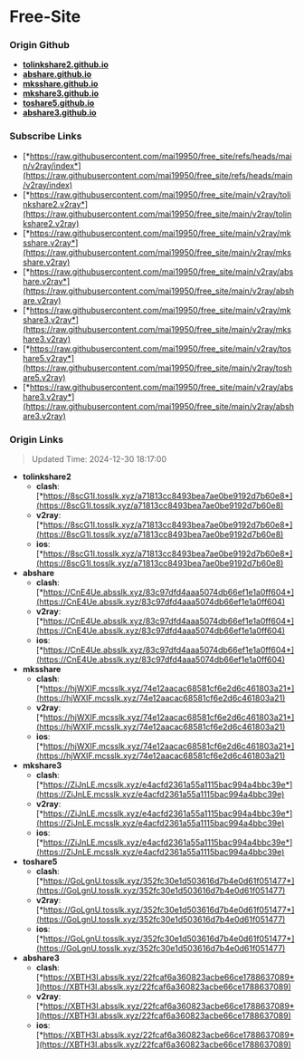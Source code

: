 # Free-Site

### Origin Github

- [**tolinkshare2.github.io**](https://github.com/tolinkshare2/tolinkshare2.github.io)
- [**abshare.github.io**](https://github.com/abshare/abshare.github.io)
- [**mksshare.github.io**](https://github.com/mksshare/mksshare.github.io)
- [**mkshare3.github.io**](https://github.com/mkshare3/mkshare3.github.io)
- [**toshare5.github.io**](https://github.com/toshare5/toshare5.github.io)
- [**abshare3.github.io**](https://github.com/abshare3/abshare3.github.io)

### Subscribe Links

- [*https://raw.githubusercontent.com/mai19950/free_site/refs/heads/main/v2ray/index*](https://raw.githubusercontent.com/mai19950/free_site/refs/heads/main/v2ray/index)
- [*https://raw.githubusercontent.com/mai19950/free_site/main/v2ray/tolinkshare2.v2ray*](https://raw.githubusercontent.com/mai19950/free_site/main/v2ray/tolinkshare2.v2ray)
- [*https://raw.githubusercontent.com/mai19950/free_site/main/v2ray/mksshare.v2ray*](https://raw.githubusercontent.com/mai19950/free_site/main/v2ray/mksshare.v2ray)
- [*https://raw.githubusercontent.com/mai19950/free_site/main/v2ray/abshare.v2ray*](https://raw.githubusercontent.com/mai19950/free_site/main/v2ray/abshare.v2ray)
- [*https://raw.githubusercontent.com/mai19950/free_site/main/v2ray/mkshare3.v2ray*](https://raw.githubusercontent.com/mai19950/free_site/main/v2ray/mkshare3.v2ray)
- [*https://raw.githubusercontent.com/mai19950/free_site/main/v2ray/toshare5.v2ray*](https://raw.githubusercontent.com/mai19950/free_site/main/v2ray/toshare5.v2ray)
- [*https://raw.githubusercontent.com/mai19950/free_site/main/v2ray/abshare3.v2ray*](https://raw.githubusercontent.com/mai19950/free_site/main/v2ray/abshare3.v2ray)

### Origin Links

> Updated Time: 2024-12-30 18:17:00

- **tolinkshare2**
  - **clash**: [*https://8scG1I.tosslk.xyz/a71813cc8493bea7ae0be9192d7b60e8*](https://8scG1I.tosslk.xyz/a71813cc8493bea7ae0be9192d7b60e8)
  - **v2ray**: [*https://8scG1I.tosslk.xyz/a71813cc8493bea7ae0be9192d7b60e8*](https://8scG1I.tosslk.xyz/a71813cc8493bea7ae0be9192d7b60e8)
  - **ios**: [*https://8scG1I.tosslk.xyz/a71813cc8493bea7ae0be9192d7b60e8*](https://8scG1I.tosslk.xyz/a71813cc8493bea7ae0be9192d7b60e8)
- **abshare**
  - **clash**: [*https://CnE4Ue.absslk.xyz/83c97dfd4aaa5074db66ef1e1a0ff604*](https://CnE4Ue.absslk.xyz/83c97dfd4aaa5074db66ef1e1a0ff604)
  - **v2ray**: [*https://CnE4Ue.absslk.xyz/83c97dfd4aaa5074db66ef1e1a0ff604*](https://CnE4Ue.absslk.xyz/83c97dfd4aaa5074db66ef1e1a0ff604)
  - **ios**: [*https://CnE4Ue.absslk.xyz/83c97dfd4aaa5074db66ef1e1a0ff604*](https://CnE4Ue.absslk.xyz/83c97dfd4aaa5074db66ef1e1a0ff604)
- **mksshare**
  - **clash**: [*https://hjWXIF.mcsslk.xyz/74e12aacac68581cf6e2d6c461803a21*](https://hjWXIF.mcsslk.xyz/74e12aacac68581cf6e2d6c461803a21)
  - **v2ray**: [*https://hjWXIF.mcsslk.xyz/74e12aacac68581cf6e2d6c461803a21*](https://hjWXIF.mcsslk.xyz/74e12aacac68581cf6e2d6c461803a21)
  - **ios**: [*https://hjWXIF.mcsslk.xyz/74e12aacac68581cf6e2d6c461803a21*](https://hjWXIF.mcsslk.xyz/74e12aacac68581cf6e2d6c461803a21)
- **mkshare3**
  - **clash**: [*https://ZiJnLE.mcsslk.xyz/e4acfd2361a55a1115bac994a4bbc39e*](https://ZiJnLE.mcsslk.xyz/e4acfd2361a55a1115bac994a4bbc39e)
  - **v2ray**: [*https://ZiJnLE.mcsslk.xyz/e4acfd2361a55a1115bac994a4bbc39e*](https://ZiJnLE.mcsslk.xyz/e4acfd2361a55a1115bac994a4bbc39e)
  - **ios**: [*https://ZiJnLE.mcsslk.xyz/e4acfd2361a55a1115bac994a4bbc39e*](https://ZiJnLE.mcsslk.xyz/e4acfd2361a55a1115bac994a4bbc39e)
- **toshare5**
  - **clash**: [*https://GoLgnU.tosslk.xyz/352fc30e1d503616d7b4e0d61f051477*](https://GoLgnU.tosslk.xyz/352fc30e1d503616d7b4e0d61f051477)
  - **v2ray**: [*https://GoLgnU.tosslk.xyz/352fc30e1d503616d7b4e0d61f051477*](https://GoLgnU.tosslk.xyz/352fc30e1d503616d7b4e0d61f051477)
  - **ios**: [*https://GoLgnU.tosslk.xyz/352fc30e1d503616d7b4e0d61f051477*](https://GoLgnU.tosslk.xyz/352fc30e1d503616d7b4e0d61f051477)
- **abshare3**
  - **clash**: [*https://XBTH3I.absslk.xyz/22fcaf6a360823acbe66ce1788637089*](https://XBTH3I.absslk.xyz/22fcaf6a360823acbe66ce1788637089)
  - **v2ray**: [*https://XBTH3I.absslk.xyz/22fcaf6a360823acbe66ce1788637089*](https://XBTH3I.absslk.xyz/22fcaf6a360823acbe66ce1788637089)
  - **ios**: [*https://XBTH3I.absslk.xyz/22fcaf6a360823acbe66ce1788637089*](https://XBTH3I.absslk.xyz/22fcaf6a360823acbe66ce1788637089)
